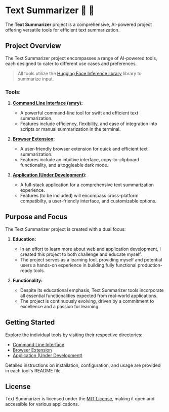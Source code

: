 # Text Summarizer :robot: :leaves:

The **Text Summarizer** project is a comprehensive, AI-powered project offering versatile tools for efficient text summarization.

## Project Overview

The Text Summarizer project encompasses a range of AI-powered tools, each designed to cater to different use cases and preferences. 

> All tools utilize the [Hugging Face Inference library](https://huggingface.co/docs/huggingface.js/index) library to summarize input.

### Tools:

1. **[Command Line Interface (smry)](https://github.com/zvoverman/text-summarizer/tree/main/cli):**
   - A powerful command-line tool for swift and efficient text summarization.
   - Features include efficiency, flexibility, and ease of integration into scripts or manual summarization in the terminal.

2. **[Browser Extension](https://github.com/zvoverman/text-summarizer/tree/main/extension):**
   - A user-friendly browser extension for quick and efficient text summarization.
   - Features include an intuitive interface, copy-to-clipboard functionality, and a toggleable dark mode.

3. **[Application (Under Development)](https://github.com/zvoverman/text-summarizer/tree/main/application):**
   - A full-stack application for a comprehensive text summarization experience.
   - Features (to be included) will encompass cross-platform compatibilty, a user-friendly interface, and customizable options.

## Purpose and Focus

The Text Summarizer project is created with a dual focus:

1. **Education:**
   - In an effort to learn more about web and application development, I created this project to both challenge and educate myself.
   - The project serves as a learning tool, providing myself and potential users a hands-on experience in building fully functional production-ready tools.

2. **Functionality:**
   - Despite its educational emphasis, Text Summarizer tools incorporate all essential functionalities expected from real-world applications.
   - The project is continuously evolving, driven by a commitment to excellence and a passion for learning.

## Getting Started

Explore the individual tools by visiting their respective directories:

- [Command Line Interface](https://github.com/zvoverman/text-summarizer/tree/main/cli)
- [Browser Extension](https://github.com/zvoverman/text-summarizer/tree/main/extension)
- [Application (Under Development)](https://github.com/zvoverman/text-summarizer/tree/main/application)

Detailed instructions on installation, configuration, and usage are provided in each tool's README file.

## License

Text Summarizer is licensed under the [MIT License](LICENSE), making it open and accessible for various applications.
